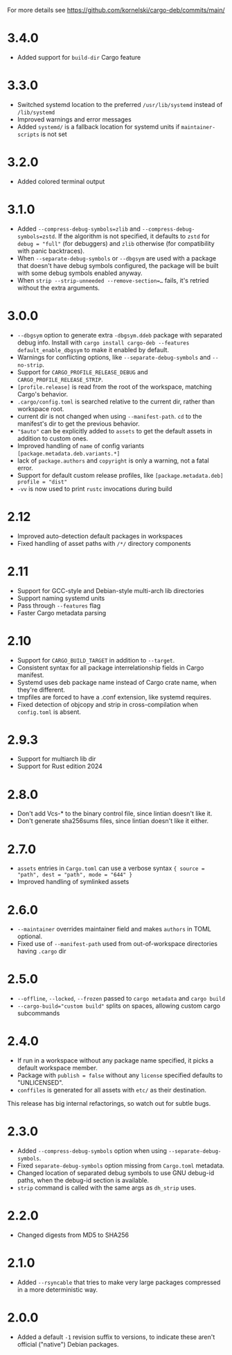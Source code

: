 For more details see https://github.com/kornelski/cargo-deb/commits/main/

# 3.4.0

* Added support for `build-dir` Cargo feature

# 3.3.0

* Switched systemd location to the preferred `/usr/lib/systemd` instead of `/lib/systemd`
* Improved warnings and error messages
* Added `systemd/` is a fallback location for systemd units if `maintainer-scripts` is not set

# 3.2.0

* Added colored terminal output

# 3.1.0

* Added `--compress-debug-symbols=zlib` and `--compress-debug-symbols=zstd`. If the algorithm is not specified, it defaults to `zstd` for `debug = "full"` (for debuggers) and `zlib` otherwise (for compatibility with panic backtraces).
* When `--separate-debug-symbols` or `--dbgsym` are used with a package that doesn't have debug symbols configured, the package will be built with some debug symbols enabled anyway.
* When `strip --strip-unneeded --remove-section=…` fails, it's retried without the extra arguments.

# 3.0.0

* `--dbgsym` option to generate extra `-dbgsym.ddeb` package with separated debug info.
  Install with `cargo install cargo-deb --features default_enable_dbgsym` to make it enabled by default.
* Warnings for conflicting options, like `--separate-debug-symbols` and `--no-strip`.
* Support for `CARGO_PROFILE_RELEASE_DEBUG` and `CARGO_PROFILE_RELEASE_STRIP`.
* `[profile.release]` is read from the root of the workspace, matching Cargo's behavior.
* `.cargo/config.toml` is searched relative to the current dir, rather than workspace root.
* current dir is not changed when using `--manifest-path`. `cd` to the manifest's dir to get the previous behavior.
* `"$auto"` can be explicitly added to `assets` to get the default assets in addition to custom ones.
* Improved handling of `name` of config variants `[package.metadata.deb.variants.*]`
* lack of `package.authors` and `copyright` is only a warning, not a fatal error.
* Support for default custom release profiles, like `[package.metadata.deb] profile = "dist"`
* `-vv` is now used to print `rustc` invocations during build

# 2.12

* Improved auto-detection default packages in workspaces
* Fixed handling of asset paths with `/*/` directory components

# 2.11

* Support for GCC-style and Debian-style multi-arch lib directories
* Support naming systemd units
* Pass through `--features` flag
* Faster Cargo metadata parsing

# 2.10

* Support for `CARGO_BUILD_TARGET` in addition to `--target`.
* Consistent syntax for all package interrelationship fields in Cargo manifest.
* Systemd uses deb package name instead of Cargo crate name, when they're different.
* tmpfiles are forced to have a .conf extension, like systemd requires.
* Fixed detection of objcopy and strip in cross-compilation when `config.toml` is absent.

# 2.9.3

* Support for multiarch lib dir
* Support for Rust edition 2024

# 2.8.0

* Don't add Vcs-* to the binary control file, since lintian doesn't like it.
* Don't generate sha256sums files, since lintian doesn't like it either.

# 2.7.0

* `assets` entries in `Cargo.toml` can use a verbose syntax `{ source = "path", dest = "path", mode = "644" }`
* Improved handling of symlinked assets

# 2.6.0

 * `--maintainer` overrides maintainer field and makes `authors` in TOML optional.
 * Fixed use of `--manifest-path` used from out-of-workspace directories having `.cargo` dir

# 2.5.0

 * `--offline`, `--locked`, `--frozen` passed to `cargo metadata` and `cargo build`
 * `--cargo-build="custom build"` splits on spaces, allowing custom cargo subcommands

# 2.4.0

 * If run in a workspace without any package name specified, it picks a default workspace member.
 * Package with `publish = false` without any `license` specified defaults to "UNLICENSED".
 * `conffiles` is generated for all assets with `etc/` as their destination.

This release has big internal refactorings, so watch out for subtle bugs.

# 2.3.0

 * Added `--compress-debug-symbols` option when using `--separate-debug-symbols`.
 * Fixed `separate-debug-symbols` option missing from `Cargo.toml` metadata.
 * Changed location of separated debug symbols to use GNU debug-id paths, when the debug-id section is available.
 * `strip` command is called with the same args as `dh_strip` uses.

# 2.2.0

 * Changed digests from MD5 to SHA256

# 2.1.0

 * Added `--rsyncable` that tries to make very large packages compressed in a more deterministic way.

# 2.0.0

 * Added a default `-1` revision suffix to versions, to indicate these aren't official ("native") Debian packages.

